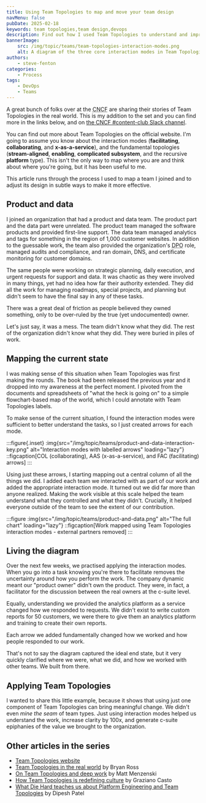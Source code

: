 ```yaml
---
title: Using Team Topologies to map and move your team design
navMenu: false
pubDate: 2025-02-18
keywords: team topologies,team design,devops
description: Find out how I used Team Topologies to understand and improve a team that had no formal structure.
bannerImage:
    src: /img/topic/teams/team-topologies-interaction-modes.png
    alt: A diagram of the three core interaction modes in Team Topologies. Facilitating, x-as-a-service, and collaboration.
authors:
    - steve-fenton
categories:
    - Process
tags:
    - DevOps
    - Teams
---
```


A great bunch of folks over at the <abbr title="Cloud Native Computing Foundation">CNCF</abbr> are sharing their stories of Team Topologies in the real world. This is my addition to the set and you can find more in the links below, and on [the CNCF #content-club Slack channel](https://cloud-native.slack.com/archives/content-club).

You can find out more about Team Topologies on the official website. I'm going to assume you know about the interaction modes (**facilitating**, **collaborating**, and **x-as-a-service**), and the fundamental topologies (**stream-aligned**, **enabling**, **complicated subsystem**, and the recursive **platform** type). This isn't the only way to map where you are and think about where you're going, but it has been useful to me.

This article runs through the process I used to map a team I joined and to adjust its design in subtle ways to make it more effective.

## Product and data

I joined an organization that had a product and data team. The product part and the data part were unrelated. The product team managed the software products and provided first-line support. The data team managed analytics and tags for something in the region of 1,000 customer websites. In addition to the guessable work, the team also provided the organization's <abbr title="Data Protection Officer">DPO</abbr> role, managed audits and compliance, and ran domain, DNS, and certificate monitoring for customer domains.

The same people were working on strategic planning, daily execution, and urgent requests for support and data. It was chaotic as they were involved in many things, yet had no idea how far their authority extended. They did all the work for managing roadmaps, special projects, and planning but didn't seem to have the final say in any of these tasks.

There was a great deal of friction as people believed they owned something, only to be over-ruled by the true (yet undocumented) owner.

Let's just say, it was a mess. The team didn't know what they did. The rest of the organization didn't know what they did. They were buried in piles of work.

## Mapping the current state

I was making sense of this situation when Team Topologies was first making the rounds. The book had been released the previous year and it dropped into my awareness at the perfect moment. I pivoted from the documents and spreadsheets of "what the heck is going on" to a simple flowchart-based map of the world, which I could annotate with Team Topologies labels.

To make sense of the current situation, I found the interaction modes were sufficient to better understand the tasks, so I just created arrows for each mode.

:::figure{.inset}
:img{src="/img/topic/teams/product-and-data-interaction-key.png" alt="Interaction modes with labelled arrows" loading="lazy"}
::figcaption[COL (collaborating), AAS (x-as-a-service), and FAC (facilitating) arrows]
:::

Using just these arrows, I starting mapping out a central column of all the things we did. I added each team we interacted with as part of our work and added the appropriate interaction mode. It turned out we did far more than anyone realized. Making the work visible at this scale helped the team understand what they controlled and what they didn't. Crucially, it helped everyone outside of the team to see the extent of our contribution.

:::figure
:img{src="/img/topic/teams/product-and-data.png" alt="The full chart" loading="lazy"}
::figcaption[Work mapped using Team Topologies interaction modes - external partners removed]
:::

## Living the diagram

Over the next few weeks, we practised applying the interaction modes. When you go into a task knowing you're there to facilitate removes the uncertainty around how you perform the work. The company dynamic meant our "product owner" didn't own the product. They were, in fact, a facilitator for the discussion between the real owners at the c-suite level.

Equally, understanding we provided the analytics platform as a service changed how we responded to requests. We didn't exist to write custom reports for 50 customers, we were there to give them an analytics platform and training to create their own reports.

Each arrow we added fundamentally changed how we worked and how people responded to our work.

That's not to say the diagram captured the ideal end state, but it very quickly clarified where we were, what we did, and how we worked with other teams. We built from there.

## Applying Team Topologies

I wanted to share this little example, because it shows that using just one component of Team Topologies can bring meaningful change. We didn't even *mine the seam* of team types. Just using interaction modes helped us understand the work, increase clarity by 100x, and generate c-suite epiphanies of the value we brought to the organization.

## Other articles in the series

- [Team Topologies website](https://teamtopologies.com/)
- [Team Topologies in the real world](https://newsletter.bryanross.me/p/team-topologies-in-the-real-world) by Bryan Ross
- [On Team Topologies and deep work](https://menzen.ski/posts/2025/02/15/on-team-topologies-and-deep-work/) by Matt Menzenski
- [How Team Topologies is redefining culture](https://www.linkedin.com/pulse/behind-engineering-revolution-how-team-topologies-redefining-casto-eiwif/?trackingId=Hdk1sCp7S6mIS5m9AEyAgA%3D%3D)
 by Graziano Casto
- [What Die Hard teaches us about Platform Engineering and Team Topologies](https://dipeshkpatel.substack.com/p/yippee-ki-yay) by Dipesh Patel
